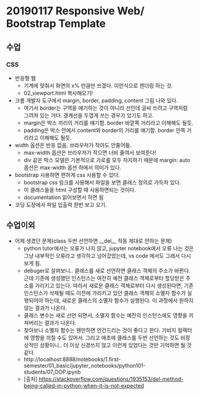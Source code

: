# 20190117 Responsive Web/ Bootstrap Template

## 수업

### CSS

- 반응형 웹
  - 기계에 맞춰서 화면의 x% 만큼만 쓰겠다. 이런식으로 렌더링 하는 것.
  - 02_viewport.html 복사해오기!
- 크롬 개발자 도구에서 margin, border, padding, content 그림 나와 있다.
  - 여기서 border는 구역을 얘기하는 것이 아니라 선인데 글씨 쓰려고 구역처럼 그려져 있는 거다. 경계선을 두껍게 쓰는 경우가 있기도 하고.
  - margin은 박스 끼리의 거리를 얘기함. border 바깥쪽 거리라고 이해해도 될듯.
  - padding은 박스 안에서 content와 border의 거리를 얘기함. border 안쪽 거리라고 이해해도 될듯.
- width 옵션은 반응 없음. 브라우저가 작아도 안줄어듦.
  - max-width 옵션은 브라우저가 작으면 너비 줄여서 보여준다!
  - div 같은 박스 모델은 기본적으로 가로를 모두 차지하기 때문에 margin: auto 옵션은 max-width 옵션 하에서 의미가 있다.
- bootstrap 사용하면 편하게 css 사용할 수 있다.
  - bootstrap css 링크를 사용해서 파일을 보면 클래스 정의로 가득차 있다.
  - 이 클래스들을 html 구성할 때 사용하면되는 것이다.
  - documentation 읽어보면서 하면 됨
- 코딩 도장에서 파일 입출력 한번 보고 오기.

## 수업이외

- 어제 생겼던 문제(class 두번 선언하면 \_\_del\_\_ 작동 제대로 안하는 문제)
  - python tutor에서는 오류가 나지 않고, jupyter notebook에서 오류 나는 것은 그냥 내부적인 오류라고 생각하고 넘어갔었는데, vs code 에서도 그래서 다시 보게 됨.
  - debuger로 살펴보니.. 클래스를 새로 선언하면 클래스 객체의 주소가 바뀐다. 근데 기존에 생성했던 인스턴스는 여전히 예전 클래스 객체로부터 할당받은 주소를 가리키고 있는다. 따라서 새로운 클래스 객체로부터 다시 생성된다면, 기존 인스턴스가 삭제될 때도 이전에 가리키고 있던 클래스 객체의 소멸자 함수가 실행되어야 하는데, 새로운 클래스의 소멸자 함수가 실행된다. 이 과정에서 원하지 않는 결과가 나온다.
  - 클래스 변수는 새로 선언 되면서, 소멸자 함수는 예전의 인스턴스에도 영향을 끼쳐버리는 결과가 나온다.
  - 찾아보니 소멸자 함수는 웬만하면 안건드리는 것이 좋다고 한다. 가비지 컬렉터에 영향을 끼칠 수도 있어서. 그리고 애초에 클래스를 두번 선언하는 것도 비정상적인 상황이니.. 더 이상 신경쓰지 않고 이런게 있었다는 것만 기억하면 될 것 같다.
  - http://localhost:8888/notebooks/1.first-semester/01_basic/jupyter_notebooks/python101-students/07_OOP.ipynb
  - [출처] https://stackoverflow.com/questions/1935153/del-method-being-called-in-python-when-it-is-not-expected